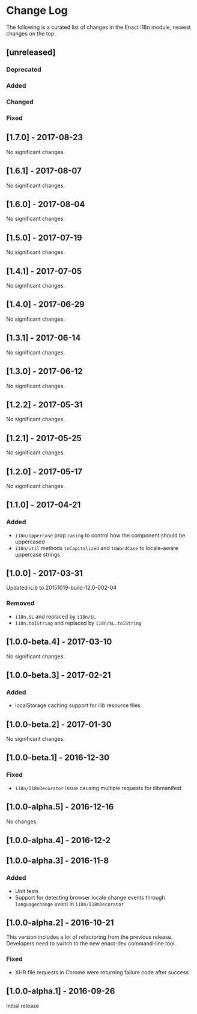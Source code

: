 # Change Log

The following is a curated list of changes in the Enact i18n module, newest changes on the top.

## [unreleased]

### Deprecated

### Added

### Changed

### Fixed

## [1.7.0] - 2017-08-23

No significant changes.

## [1.6.1] - 2017-08-07

No significant changes.

## [1.6.0] - 2017-08-04

No significant changes.

## [1.5.0] - 2017-07-19

No significant changes.

## [1.4.1] - 2017-07-05

No significant changes.

## [1.4.0] - 2017-06-29

No significant changes.

## [1.3.1] - 2017-06-14

No significant changes.

## [1.3.0] - 2017-06-12

No significant changes.

## [1.2.2] - 2017-05-31

No significant changes.

## [1.2.1] - 2017-05-25

No significant changes.

## [1.2.0] - 2017-05-17

No significant changes.

## [1.1.0] - 2017-04-21

### Added

- `i18n/Uppercase` prop `casing` to control how the component should be uppercased
- `i18n/util` methods `toCapitalized` and `toWordCase` to locale-aware uppercase strings

## [1.0.0] - 2017-03-31

Updated iLib to 20151019-build-12.0-002-04

### Removed

- `i18n.$L` and replaced by `i18n/$L`
- `i18n.toIString` and replaced by `i18n/$L.toIString`

## [1.0.0-beta.4] - 2017-03-10

No significant changes.

## [1.0.0-beta.3] - 2017-02-21

### Added

- localStorage caching support for ilib resource files

## [1.0.0-beta.2] - 2017-01-30

No significant changes.

## [1.0.0-beta.1] - 2016-12-30

### Fixed

- `i18n/I18nDecorator` issue causing multiple requests for ilibmanifest.

## [1.0.0-alpha.5] - 2016-12-16

No changes.

## [1.0.0-alpha.4] - 2016-12-2


## [1.0.0-alpha.3] - 2016-11-8

### Added
- Unit tests
- Support for detecting browser locale change events through `languagechange` event in
	`i18n/I18nDecorator`

## [1.0.0-alpha.2] - 2016-10-21

This version includes a lot of refactoring from the previous release. Developers need to switch to the new enact-dev command-line tool.

### Fixed

- XHR file requests in Chrome were returning failure code after success

## [1.0.0-alpha.1] - 2016-09-26

Initial release
